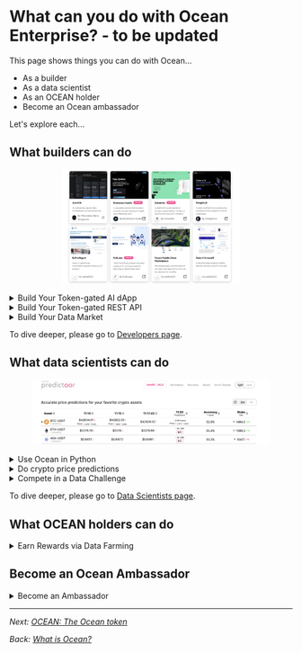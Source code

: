 # What can you do with Ocean Enterprise? - to be updated

This page shows things you can do with Ocean...

* As a builder
* As a data scientist
* As an OCEAN holder
* Become an Ocean ambassador

Let's explore each...

## What builders can do

<div align="center"><figure><img src="../.gitbook/assets/general/dapps.png" alt="" width="75%"><figcaption></figcaption></figure></div>

<details>

<summary>Build Your Token-gated AI dApp</summary>

Monetize by making your dApp token-gated. Users no longer have to use credit cards or manage OAuth credentials. Rather, they buy & spend ERC20 datatokens to access your dApp content.

Go further yet: rather than storing user profile data on your centralized server -- which exposes you to liability -- have it on-chain encrypted by the user's wallet, and just-in-time decrypt for the app.

</details>

<details>

<summary>Build Your Token-gated REST API</summary>

Focus on the backend: make a Web3-native REST API. Like the token-gated dApps, consumers of the REST API buy access with crypto, not credit cards.

</details>

<details>

<summary>Build Your Data Market</summary>

Build a decentralized data marketplace by [forking Ocean Market code](../developers/build-a-marketplace/) to quickly get something good, or by building up from Ocean components for a more custom look.

</details>

To dive deeper, please go to [Developers page](../developers/).

## What data scientists can do

<div align="center"><figure><img src="../.gitbook/assets/predictoor/predictoor_ui_crop.png" alt=""><figcaption></figcaption></figure></div>

<details>

<summary>Use Ocean in Python</summary>

The [**ocean.py**](../data-scientists/ocean.py) library is built for the key environment of data scientists: Python. Use it to earn $ from your data, share your data, get more data from others, and see provenance of data usage.

</details>

<details>

<summary>Do crypto price predictions</summary>

With [Ocean Predictoor](../predictoor/), you submit predictions for the future price of BTC, ETH etc, and earn. The more accurate your predictions, the more $ you can earn.

</details>

<details>

<summary>Compete in a Data Challenge</summary>

Ocean regularly offer [data science challenges](../data-scientists/join-a-data-challenge.md) on real-world problems. Showcase your skills, and earn $ prizes.

</details>

To dive deeper, please go to [Data Scientists page](../data-scientists/).

## What OCEAN holders can do

<details>

<summary>Earn Rewards via Data Farming</summary>

Ocean's [Data Farming](../data-farming/) incentives program rewards OCEAN to participants who make accurate predictions of the price directions of DeFi crypto tokens. Most of the activity happens on [Predictoor.ai](https://www.predictoor.ai/). Explore more [here](https://docs.oceanprotocol.com/data-farming/predictoordf)

</details>

## Become an Ocean Ambassador

<details>

<summary>Become an Ambassador</summary>

As an ambassador, you are an advocate for the protocol, promoting its vision and mission. By sharing your knowledge and enthusiasm, you can educate others about the benefits of Ocean Protocol, inspiring them to join the ecosystem. As part of a global community of like-minded individuals, you gain access to exclusive resources, networking opportunities, and collaborations that further enhance your expertise in the data economy. Of course, the Ocean Protocol Ambassador Program rewards contributors with weekly bounties and discretionary grants for growing the Ocean Protocol communtiy worldwide.

Follow the steps below to become an ambassador:

To become a member of the Ambassador Program, follow these steps:

1. Join Ocean Protocol's [Discord](https://discord.com/invite/TnXjkR5) server
2. Join the Discord channel called #treasure-hunter.
3. Access the application form: "[Apply](https://discord.com/channels/612953348487905282/1133478278531911790) to use this channel."
4. Answer the questions in the application form.
5. Once you've completed the application process, you can start earning experience points (XP) by actively engaging in discussions on various topics related to the Ocean Protocol.

</details>

***

_Next:_ [_OCEAN: The Ocean token_](broken-reference)

_Back:_ [_What is Ocean?_](what-is-ocean.md)
